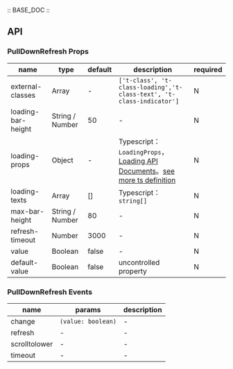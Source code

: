 :: BASE_DOC ::

## API
### PullDownRefresh Props

name | type | default | description | required
-- | -- | -- | -- | --
external-classes | Array | - | `['t-class', 't-class-loading','t-class-text', 't-class-indicator']` | N
loading-bar-height | String / Number | 50 | \- | N
loading-props | Object | - | Typescript：`LoadingProps`，[Loading API Documents](./loading?tab=api)。[see more ts definition](https://github.com/Tencent/tdesign-miniprogram/tree/develop/src/pull-down-refresh/type.ts) | N
loading-texts | Array | [] | Typescript：`string[]` | N
max-bar-height | String / Number | 80 | \- | N
refresh-timeout | Number | 3000 | \- | N
value | Boolean | false | \- | N
default-value | Boolean | false | uncontrolled property | N

### PullDownRefresh Events

name | params | description
-- | -- | --
change | `(value: boolean)` | \-
refresh | \- | \-
scrolltolower | \- | \-
timeout | \- | \-
